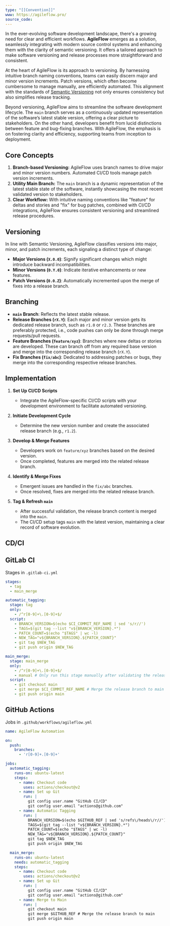```yaml
---
type: "[[Convention]]"
www: https://agileflow.pro/
source_code:
---
```


In the ever-evolving software development landscape, there's a growing need for clear and efficient workflows. **AgileFlow** emerges as a solution, seamlessly integrating with modern source control systems and enhancing them with the clarity of semantic versioning. It offers a tailored approach to make software versioning and release processes more straightforward and consistent.

At the heart of AgileFlow is its approach to versioning. By harnessing intuitive branch naming conventions, teams can easily discern major and minor version increments. Patch versions, which often become cumbersome to manage manually, are efficiently automated. This alignment with the standards of [Semantic Versioning](https://semver.org/) not only ensures consistency but also simplifies release tracking.

Beyond versioning, AgileFlow aims to streamline the software development lifecycle. The `main` branch serves as a continuously updated representation of the software’s latest stable version, offering a clear picture to stakeholders. On the other hand, developers benefit from lucid distinctions between feature and bug-fixing branches. With AgileFlow, the emphasis is on fostering clarity and efficiency, supporting teams from inception to deployment.

## Core Concepts

1. **Branch-based Versioning:** AgileFlow uses branch names to drive major and minor version numbers. Automated CI/CD tools manage patch version increments.
2. **Utility Main Branch:** The `main` branch is a dynamic representation of the latest stable state of the software, instantly showcasing the most recent validated version to stakeholders.
3. **Clear Workflow:** With intuitive naming conventions like "feature" for deltas and stories and "fix" for bug patches, combined with CI/CD integrations, AgileFlow ensures consistent versioning and streamlined release procedures.

## Versioning

In line with Semantic Versioning, AgileFlow classifies versions into major, minor, and patch increments, each signaling a distinct type of change:

- **Major Versions (`X.0.0`)**: Signify significant changes which might introduce backward incompatibilities.
- **Minor Versions (`0.Y.0`)**: Indicate iterative enhancements or new features.
- **Patch Versions (`0.0.Z`)**: Automatically incremented upon the merge of fixes into a release branch.

## Branching

- **`main` Branch**: Reflects the latest stable release.
- **Release Branches (`rX.Y`)**: Each major and minor version gets its dedicated release branch, such as `r1.0` or `r2.3`. These branches are preferably protected, i.e., code pushes can only be done through merge requests/pull requests.
- **Feature Branches (`feature/xyz`)**: Branches where new deltas or stories are developed. These can branch off from any required base version and merge into the corresponding release branch (`rX.Y`).
- **Fix Branches (`fix/abc`)**: Dedicated to addressing patches or bugs, they merge into the corresponding respective release branches.

## Implementation

1. **Set Up CI/CD Scripts** 
   - Integrate the AgileFlow-specific CI/CD scripts with your development environment to facilitate automated versioning.

2. **Initiate Development Cycle** 
   - Determine the new version number and create the associated release branch (e.g., `r1.2`).

3. **Develop & Merge Features** 
   - Developers work on `feature/xyz` branches based on the desired version.
   - Once completed, features are merged into the related release branch.

4. **Identify & Merge Fixes** 
   - Emergent issues are handled in the `fix/abc` branches.
   - Once resolved, fixes are merged into the related release branch.

5. **Tag & Refresh `main`** 
   - After successful validation, the release branch content is merged into the `main`.
   - The CI/CD setup tags `main` with the latest version, maintaining a clear record of software evolution.


## CD/CI

## GitLab CI

Stages in `.gitlab-ci.yml` 

```yml
stages:
  - tag
  - main_merge

automatic_tagging:
  stage: tag
  only:
    - /^r[0-9]+\.[0-9]+$/
  script:
    - BRANCH_VERSION=$(echo $CI_COMMIT_REF_NAME | sed 's/r//')
    - TAGS=$(git tag --list "v${BRANCH_VERSION}.*")
    - PATCH_COUNT=$(echo "$TAGS" | wc -l)
    - NEW_TAG="v${BRANCH_VERSION}.${PATCH_COUNT}"
    - git tag $NEW_TAG
    - git push origin $NEW_TAG

main_merge:
  stage: main_merge
  only:
    - /^r[0-9]+\.[0-9]+$/
    - manual # Only run this stage manually after validating the release branch
  script:
    - git checkout main
    - git merge $CI_COMMIT_REF_NAME # Merge the release branch to main
    - git push origin main
```

## GitHub Actions

Jobs in `.github/workflows/agileflow.yml`

```yaml
name: AgileFlow Automation

on:
  push:
    branches:
      - 'r[0-9]+.[0-9]+'

jobs:
  automatic_tagging:
    runs-on: ubuntu-latest
    steps:
      - name: Checkout code
        uses: actions/checkout@v2
      - name: Set up Git
        run: |
          git config user.name "GitHub CI/CD"
          git config user.email "actions@github.com"
      - name: Automatic Tagging
        run: |
          BRANCH_VERSION=$(echo $GITHUB_REF | sed 's/refs\/heads\/r//')
          TAGS=$(git tag --list "v${BRANCH_VERSION}.*")
          PATCH_COUNT=$(echo "$TAGS" | wc -l)
          NEW_TAG="v${BRANCH_VERSION}.${PATCH_COUNT}"
          git tag $NEW_TAG
          git push origin $NEW_TAG

  main_merge:
    runs-on: ubuntu-latest
    needs: automatic_tagging
    steps:
      - name: Checkout code
        uses: actions/checkout@v2
      - name: Set up Git
        run: |
          git config user.name "GitHub CI/CD"
          git config user.email "actions@github.com"
      - name: Merge to Main
        run: |
          git checkout main
          git merge $GITHUB_REF # Merge the release branch to main
          git push origin main
```